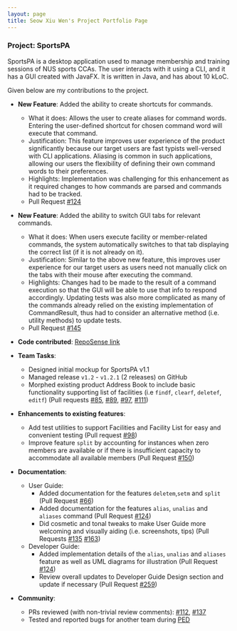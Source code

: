 ```yaml
---
layout: page
title: Seow Xiu Wen's Project Portfolio Page
---
```


### Project: SportsPA

SportsPA is a desktop application used to manage membership and training sessions of NUS sports CCAs.
The user interacts with it using a CLI, and it has a GUI created with JavaFX. It is written in Java, and has about 10 kLoC.

Given below are my contributions to the project.

* **New Feature**: Added the ability to create shortcuts for commands.
    * What it does: Allows the user to create aliases for command words. Entering the user-defined shortcut for chosen command word will execute that command.
    * Justification: This feature improves user experience of the product significantly because our target users are fast typists well-versed with CLI applications. Aliasing is common in such applications, allowing our users the flexibility of defining their own command words to their preferences.
    * Highlights: Implementation was challenging for this enhancement as it required changes to how commands are parsed and commands had to be tracked.
    * Pull Request [\#124](https://github.com/AY2122S1-CS2103T-W12-1/tp/pull/124)

* **New Feature**: Added the ability to switch GUI tabs for relevant commands.
  * What it does: When users execute facility or member-related commands, the system automatically switches to that tab displaying the correct list (if it is not already on it).
  * Justification: Similar to the above new feature, this improves user experience for our target users as users need not manually click on the tabs with their mouse after executing the command.
  * Highlights: Changes had to be made to the result of a command execution so that the GUI will be able to use that info to respond accordingly.
Updating tests was also more complicated as many of the commands already relied on the existing implementation of CommandResult, thus had to consider an alternative method (i.e. utility methods) to update tests.
  * Pull Request [\#145](https://github.com/AY2122S1-CS2103T-W12-1/tp/pull/145)

* **Code contributed**: [RepoSense link](https://nus-cs2103-ay2122s1.github.io/tp-dashboard/#breakdown=true&search=yoyociti)

* **Team Tasks**:
    * Designed initial mockup for SportsPA v1.1
    * Managed release `v1.2` - `v1.2.1` (2 releases) on GitHub
    * Morphed existing product Address Book to include basic functionality supporting list of facilities (i.e `findf`, `clearf`, `deletef`, `editf`) (Pull requests [\#85](https://github.com/AY2122S1-CS2103T-W12-1/tp/pull/85), [\#89](https://github.com/AY2122S1-CS2103T-W12-1/tp/pull/89), [\#97](https://github.com/AY2122S1-CS2103T-W12-1/tp/pull/97), [\#111](https://github.com/AY2122S1-CS2103T-W12-1/tp/pull/111))

* **Enhancements to existing features**:
    * Add test utilities to support Facilities and Facility List for easy and convenient testing (Pull request [\#98](https://github.com/AY2122S1-CS2103T-W12-1/tp/pull/98))
    * Improve feature `split` by accounting for instances when zero members are available or if there is insufficient capacity to accommodate all available members (Pull Request [\#150](https://github.com/AY2122S1-CS2103T-W12-1/tp/pull/150))

* **Documentation**:
    * User Guide:
        * Added documentation for the features `deletem`,`setm` and `split` (Pull Request [\#66](https://github.com/AY2122S1-CS2103T-W12-1/tp/pull/66))
        * Added documentation for the features `alias`, `unalias` and `aliases` command (Pull Request [\#124](https://github.com/AY2122S1-CS2103T-W12-1/tp/pull/124))
        * Did cosmetic and tonal tweaks to make User Guide more welcoming and visually aiding (i.e. screenshots, tips) (Pull Requests [\#135](https://github.com/AY2122S1-CS2103T-W12-1/tp/pull/135) [\#163](https://github.com/AY2122S1-CS2103T-W12-1/tp/pull/163))
    * Developer Guide:
        * Added implementation details of the `alias`, `unalias` and `aliases` feature as well as UML diagrams for illustration (Pull Request [\#124](https://github.com/AY2122S1-CS2103T-W12-1/tp/pull/124))
        * Review overall updates to Developer Guide Design section and update if necessary (Pull Request [\#259](https://github.com/AY2122S1-CS2103T-W12-1/tp/pull/259))  

* **Community**:
    * PRs reviewed (with non-trivial review comments): [\#112](https://github.com/AY2122S1-CS2103T-W12-1/tp/pull/112), [\#137](https://github.com/AY2122S1-CS2103T-W12-1/tp/pull/137)
    * Tested and reported bugs for another team during [PED](https://github.com/YoYoCiti/ped/issues)
